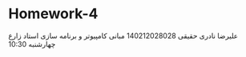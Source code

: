 # Homework-4
علیرضا نادری حقیقی
140212028028
مبانی کامپیوتر و برنامه سازی
استاد زارع 
چهارشنبه 10:30
